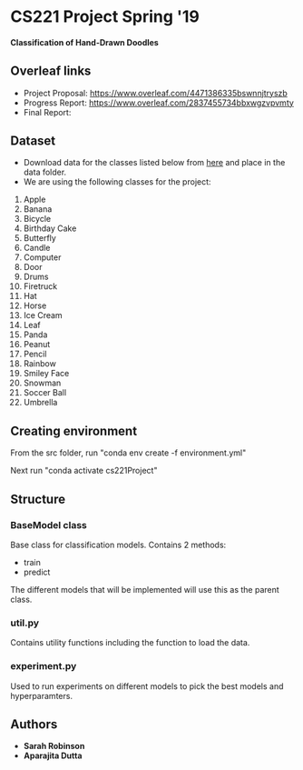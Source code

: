 # CS221 Project Spring '19 
#### Classification <and Generation> of Hand-Drawn Doodles

## Overleaf links
- Project Proposal: https://www.overleaf.com/4471386335bswnnjtryszb
- Progress Report: https://www.overleaf.com/2837455734bbxwgzvpvmty
- Final Report: <TBA>

## Dataset
- Download data for the classes listed below from [here](https://console.cloud.google.com/storage/browser/quickdraw_dataset/full/numpy_bitmap?pli=1) and place in the data folder.
- We are using the following classes for the project:
1. Apple
2. Banana
3. Bicycle
4. Birthday Cake
5. Butterfly
6. Candle
7. Computer
8. Door
9. Drums
10. Firetruck
11. Hat
12. Horse
13. Ice Cream
14. Leaf
15. Panda
16. Peanut
17. Pencil
18. Rainbow
19. Smiley Face
20. Snowman
21. Soccer Ball
22. Umbrella

## Creating environment
From the src folder, run "conda env create -f environment.yml"

Next run "conda activate cs221Project"

## Structure
### BaseModel class
Base class for classification models. Contains 2 methods:
* train
* predict

The different models that will be implemented will use this as the parent class.

### util.py
Contains utility functions including the function to load the data.

### experiment.py
Used to run experiments on different models to pick the best models and hyperparamters.

## Authors 
* **Sarah Robinson**
* **Aparajita Dutta**
